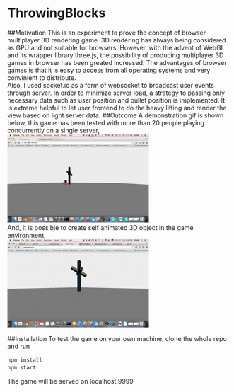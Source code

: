 # ThrowingBlocks
##Motivation
This is an experiment to prove the concept of browser multiplayer 3D rendering game. 3D rendering has always being considered as GPU and not suitable for browsers. However, with the advent of WebGL and its wrapper library three.js, the possibility of producing multiplayer 3D games in browser has been greated increased. The advantages of browser games is that it is easy to access from all operating systems and very convinient to distribute.  
Also, I used socket.io as a form of websocket to broadcast user events through server. In order to minimize server load, a strategy to passing only necessary data such as user position and bullet position is implemented. It is extreme helpful to let user frontend to do the heavy lifting and render the view based on light server data.
##Outcome
A demonstration gif is shown below, this game has been tested with more than 20 people playing concurrently on a single server,  
![alt text](https://github.com/bosonX/ThrowingBlocks/raw/master/img/throw.gif "Throw")  
And, it is possible to create self animated 3D object in the game environment,  
![alt text](https://github.com/bosonX/ThrowingBlocks/raw/master/img/animate.gif "Animate")  

##Installation
To test the game on your own machine, clone the whole repo and run
```javascript
npm install
npm start
```
The game will be served on localhost:9999

